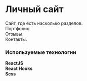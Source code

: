 # Личный сайт

Сайт, где есть насколько разделов.  
Портфолио  
Отзывы  
Контакты.  

### Используемые технологии

**ReactJS**  
**React Hooks**  
**Scss**










